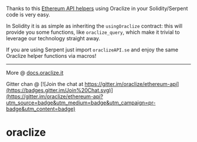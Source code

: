 Thanks to this [Ethereum API helpers](https://github.com/oraclize/ethereum-api) using Oraclize in your Solidity/Serpent code is very easy.

In Solidity it is as simple as inheriting the `usingOraclize` contract: this will provide you some functions, like `oraclize_query`, which make it trivial to leverage our technology straight away.

If you are using Serpent just import `oraclizeAPI.se` and enjoy the same Oraclize helper functions via macros! 


----------


More @ [docs.oraclize.it](http://docs.oraclize.it)

Gitter chan @ 
[![Join the chat at https://gitter.im/oraclize/ethereum-api](https://badges.gitter.im/Join%20Chat.svg)](https://gitter.im/oraclize/ethereum-api?utm_source=badge&utm_medium=badge&utm_campaign=pr-badge&utm_content=badge)
# oraclize
